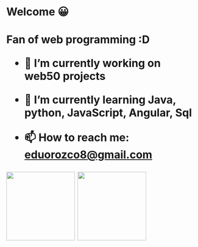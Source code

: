 <h1> Welcome 😀 <h1/>

  Fan of web programming :D
  
- 🔭 I’m currently working on web50 projects

- 🌱 I’m currently learning Java, python, JavaScript, Angular, Sql
 
- 📫 How to reach me: eduorozco8@gmail.com


<div>
  
  <img height="180em" src="https://github-readme-stats.vercel.app/api?username=Eduardo6446&show_icons=true&theme=radical"/>
  <img height="180em" src="https://github-readme-stats.vercel.app/api/top-langs/?username=Eduardo6446&theme=discord_old_blurple&hide=Cl"/>

</div>
